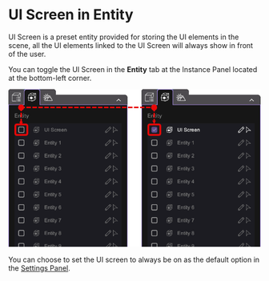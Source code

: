 

# UI Screen in Entity

UI Screen is a preset entity provided for storing the UI elements in the scene, all the UI elements linked to the UI Screen will always show in front of the user.

You can toggle the UI Screen in the **Entity** tab at the Instance Panel located at the bottom-left corner.

<img src="/img/UIScreen/UIScreenToggle.png" alt=""/>

You can choose to set the UI screen to always be on as the default option in the <a href="#pc-xr-mode .unnumbered" class="link-style" aria-label="Direct link to Settings" title="Direct link to Settings">Settings Panel​</a>.





